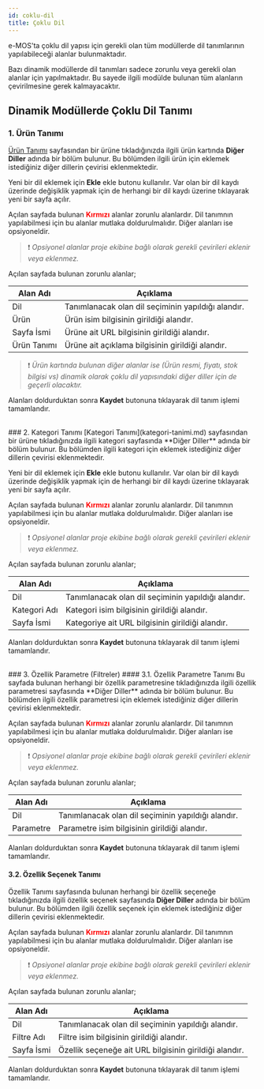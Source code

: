 ```yaml
---
id: coklu-dil
title: Çoklu Dil
---
```


e-MOS'ta çoklu dil yapısı için gerekli olan tüm modüllerde dil tanımlarının yapılabileceği alanlar bulunmaktadır.

Bazı dinamik modüllerde dil tanımları sadece zorunlu veya gerekli olan alanlar için yapılmaktadır. Bu sayede ilgili modülde bulunan tüm alanların çevirilmesine gerek kalmayacaktır.

## Dinamik Modüllerde Çoklu Dil Tanımı

### 1. Ürün Tanımı
[Ürün Tanımı](urun-tanimi.md) sayfasından bir ürüne tıkladığınızda ilgili ürün kartında **Diğer Diller** adında bir bölüm bulunur. Bu bölümden ilgili ürün için eklemek istediğiniz diğer dillerin çevirisi eklenmektedir.

Yeni bir dil eklemek için **Ekle** ekle butonu kullanılır. Var olan bir dil kaydı üzerinde değişiklik yapmak için de herhangi bir dil kaydı üzerine tıklayarak yeni bir sayfa açılır. 

Açılan sayfada bulunan **<span style="color:red">Kırmızı</span>** alanlar zorunlu alanlardır. Dil tanımnın yapılabilmesi için bu alanlar mutlaka doldurulmalıdır. Diğer alanları ise opsiyoneldir.

> ❗️ _Opsiyonel alanlar proje ekibine bağlı olarak gerekli çevirileri eklenir veya eklenmez._

Açılan sayfada bulunan zorunlu alanlar;

|Alan Adı|Açıklama|
|--|--|
|Dil|Tanımlanacak olan dil seçiminin yapıldığı alandır.|
|Ürün|Ürün isim bilgisinin girildiği alandır.|
|Sayfa İsmi|Ürüne ait URL bilgisinin girildiği alandır.|
|Ürün Tanımı|Ürüne ait açıklama bilgisinin girildiği alandır.|

> ❗️ _Ürün kartında bulunan diğer alanlar ise (Ürün resmi, fiyatı, stok bilgisi vs) dinamik olarak çoklu dil yapısındaki diğer diller için de geçerli olacaktır._

Alanları doldurduktan sonra **Kaydet** butonuna tıklayarak dil tanım işlemi tamamlandır.

<br>
### 2. Kategori Tanımı
[Kategori Tanımı](kategori-tanimi.md) sayfasından bir ürüne tıkladığınızda ilgili kategori sayfasında **Diğer Diller** adında bir bölüm bulunur. Bu bölümden ilgili kategori için eklemek istediğiniz diğer dillerin çevirisi eklenmektedir.

Yeni bir dil eklemek için **Ekle** ekle butonu kullanılır. Var olan bir dil kaydı üzerinde değişiklik yapmak için de herhangi bir dil kaydı üzerine tıklayarak yeni bir sayfa açılır. 

Açılan sayfada bulunan **<span style="color:red">Kırmızı</span>** alanlar zorunlu alanlardır. Dil tanımnın yapılabilmesi için bu alanlar mutlaka doldurulmalıdır. Diğer alanları ise opsiyoneldir.

> ❗️ _Opsiyonel alanlar proje ekibine bağlı olarak gerekli çevirileri eklenir veya eklenmez._

Açılan sayfada bulunan zorunlu alanlar;

|Alan Adı|Açıklama|
|--|--|
|Dil|Tanımlanacak olan dil seçiminin yapıldığı alandır.|
|Kategori Adı|Kategori isim bilgisinin girildiği alandır.|
|Sayfa İsmi|Kategoriye ait URL bilgisinin girildiği alandır.|

Alanları doldurduktan sonra **Kaydet** butonuna tıklayarak dil tanım işlemi tamamlandır.

<br>
### 3. Özellik Parametre (Filtreler)
#### 3.1. Özellik Parametre Tanımı
Bu sayfada bulunan herhangi bir özellik parametresine tıkladığınızda ilgili özellik parametresi sayfasında **Diğer Diller** adında bir bölüm bulunur. Bu bölümden ilgili özellik parametresi için eklemek istediğiniz diğer dillerin çevirisi eklenmektedir.

Açılan sayfada bulunan **<span style="color:red">Kırmızı</span>** alanlar zorunlu alanlardır. Dil tanımnın yapılabilmesi için bu alanlar mutlaka doldurulmalıdır. Diğer alanları ise opsiyoneldir.

> ❗️ _Opsiyonel alanlar proje ekibine bağlı olarak gerekli çevirileri eklenir veya eklenmez._

Açılan sayfada bulunan zorunlu alanlar;

|Alan Adı|Açıklama|
|--|--|
|Dil|Tanımlanacak olan dil seçiminin yapıldığı alandır.|
|Parametre|Parametre isim bilgisinin girildiği alandır.|

Alanları doldurduktan sonra **Kaydet** butonuna tıklayarak dil tanım işlemi tamamlandır.

#### 3.2. Özellik Seçenek Tanımı
Özellik Tanımı sayfasında bulunan herhangi bir özellik seçeneğe tıkladığınızda ilgili özellik seçenek sayfasında **Diğer Diller** adında bir bölüm bulunur. Bu bölümden ilgili özellik seçenek için eklemek istediğiniz diğer dillerin çevirisi eklenmektedir.

Açılan sayfada bulunan **<span style="color:red">Kırmızı</span>** alanlar zorunlu alanlardır. Dil tanımnın yapılabilmesi için bu alanlar mutlaka doldurulmalıdır. Diğer alanları ise opsiyoneldir.

> ❗️ _Opsiyonel alanlar proje ekibine bağlı olarak gerekli çevirileri eklenir veya eklenmez._

Açılan sayfada bulunan zorunlu alanlar;

|Alan Adı|Açıklama|
|--|--|
|Dil|Tanımlanacak olan dil seçiminin yapıldığı alandır.|
|Filtre Adı|Filtre isim bilgisinin girildiği alandır.|
|Sayfa İsmi|Özellik seçeneğe ait URL bilgisinin girildiği alandır.|

Alanları doldurduktan sonra **Kaydet** butonuna tıklayarak dil tanım işlemi tamamlandır.

